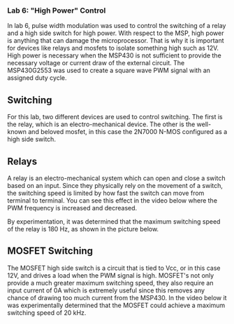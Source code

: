 ### Lab 6: "High Power" Control

In lab 6, pulse width modulation was used to control the switching of a relay and a high side switch for high power. With respect to the MSP, high power is anything that can damage the microprocessor. That is why it is important for devices like relays and mosfets to isolate something high such as 12V. High power is necessary when the MSP430 is not sufficient to provide the necessary voltage or current draw of the external circuit. The MSP430G2553 was used to create a square wave PWM signal with an assigned duty cycle.

## Switching

For this lab, two different devices are used to control switching. The first is the relay, which is an electro-mechanical device. The other is the well-known and beloved mosfet, in this case the 2N7000 N-MOS configured as a high side switch. 

## Relays

A relay is an electro-mechanical system which can open and close a switch based on an input. Since they physically rely on the movement of a switch, the switching speed is limited by how fast the switch can move from terminal to terminal. You can see this effect in the video below where the PWM frequency is increased and decreased.

By experimentation, it was determined that the maximum switching speed of the relay is 180 Hz, as shown in the picture below.

## MOSFET Switching

The MOSFET high side switch is a circuit that is tied to Vcc, or in this case 12V, and drives a load when the PWM signal is high. MOSFET's not only provide a much greater maximum switching speed, they also require an input current of 0A which is extremely useful since this removes any chance of drawing too much current from the MSP430. In the video below it was experimentally determined that the MOSFET could achieve a maximum switching speed of 20 kHz. 

